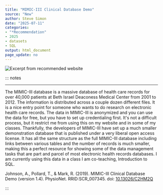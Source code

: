 ```yaml
---
title: "MIMIC-III Clinical Database Demo"
source: "New"
author: Steve Simon
date: "2025-07-11"
categories: 
- "*Recommendation"
- 2025
- datasets
- SQL
output: html_document
page_update: no
---
```


![](http://www.pmean.com/new-images/25/mimic-demo-01.png "Excerpt from recommended website")

::: notes

<hr>

The MIMIC-III database is a massive database of health care records for over 40,000 patients at Beth Israel Deaconess Medical Center from 2001 to 2012. The information is distributed across a couple dozen different files. It is a nice entry point for someone who wants to do research on electronic health care records. The data in MIMIC-III is anonymized and you can use the data for free, but you have to set up credentialing first. It's not a difficult process, but it restrict me from using this on my website and in some of my classes. Thankfully, the developers of MIMIC-III have set up a much smaller demonstration database that is published under a very liberal open access license. It has all the same structure as the full MIMIC-III database including links between various tables and the number of records is much smaller, making this a perfect resource for showing some of the data management tasks that are part and parcel of most electronic health records databases. I am currently using this data in a class I am co-teaching, Introduction to SQL.

Johnson, A., Pollard, T., & Mark, R. (2019). MIMIC-III Clinical Database Demo (version 1.4). PhysioNet. RRID:SCR_007345. doi: [10.13026/C2HM2Q][ref-johnson-2019]

[ref-johnson-2019]: https://doi.org/10.13026/C2HM2Q
:::
